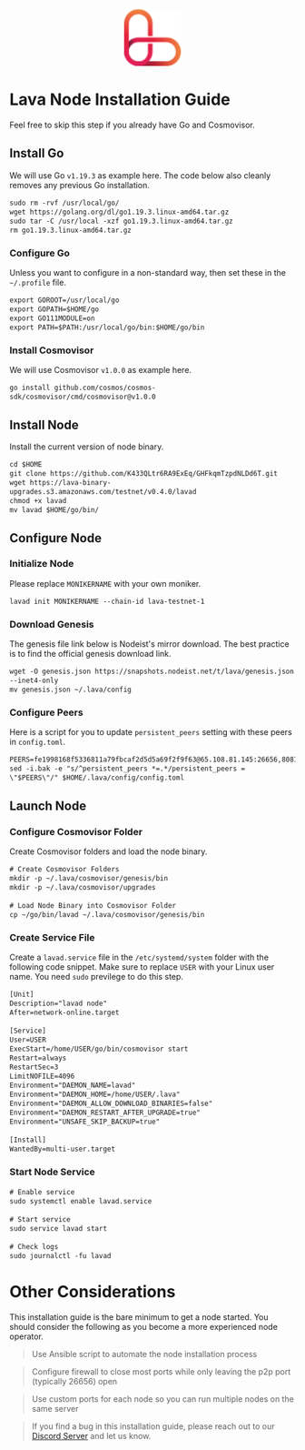 <p align="center">
  <img height="100" height="auto" src="https://raw.githubusercontent.com/Nodeist/Kurulumlar/main/logos/lava.png">
</p>



# Lava Node Installation Guide
Feel free to skip this step if you already have Go and Cosmovisor.


## Install Go
We will use Go `v1.19.3` as example here. The code below also cleanly removes any previous Go installation.

```
sudo rm -rvf /usr/local/go/
wget https://golang.org/dl/go1.19.3.linux-amd64.tar.gz
sudo tar -C /usr/local -xzf go1.19.3.linux-amd64.tar.gz
rm go1.19.3.linux-amd64.tar.gz
```

### Configure Go
Unless you want to configure in a non-standard way, then set these in the `~/.profile` file.

```
export GOROOT=/usr/local/go
export GOPATH=$HOME/go
export GO111MODULE=on
export PATH=$PATH:/usr/local/go/bin:$HOME/go/bin
```


### Install Cosmovisor
We will use Cosmovisor `v1.0.0` as example here.

```
go install github.com/cosmos/cosmos-sdk/cosmovisor/cmd/cosmovisor@v1.0.0
```

## Install Node
Install the current version of node binary.

```
cd $HOME
git clone https://github.com/K433QLtr6RA9ExEq/GHFkqmTzpdNLDd6T.git
wget https://lava-binary-upgrades.s3.amazonaws.com/testnet/v0.4.0/lavad
chmod +x lavad
mv lavad $HOME/go/bin/
```

## Configure Node
### Initialize Node
Please replace `MONIKERNAME` with your own moniker.

```
lavad init MONIKERNAME --chain-id lava-testnet-1
```

### Download Genesis
The genesis file link below is Nodeist's mirror download. The best practice is to find the official genesis download link.

```
wget -O genesis.json https://snapshots.nodeist.net/t/lava/genesis.json --inet4-only
mv genesis.json ~/.lava/config
```

### Configure Peers
Here is a script for you to update `persistent_peers` setting with these peers in `config.toml`.
```
PEERS=fe1998168f5336811a79fbcaf2d5d5a69f2f9f63@65.108.81.145:26656,80817a529fb8603d9def917120e5f3e684157416@5.75.235.206:26656,daa11ae80a2fecde611054b6ca83453462878d9e@65.108.65.246:30656,2c2353c872b0c5af562c518b1aa48a2649a4c927@65.108.199.62:11656,4f9120f706512162fbe4f39aac78b9924efbec58@65.109.92.235:11036,f9190a58670c07f8202abfd9b5b14187b18d755b@144.76.97.251:27656,f120685de6785d8ee0eadfca42407c6e10593e74@144.76.90.130:32656,6641a193a7004447c1b49b8ffb37a90682ce0fb9@65.108.78.116:13656,c19965fe8a1ea3391d61d09cf589bca0781d29fd@162.19.217.52:26656,0516c4d11552b334a683bdb4410fa22ef7e3f8ba@65.21.239.60:11656,72aabf4950afe5f2514cff8dc6c2c56600e7ed03@34.251.254.15:26656,24a2bb2d06343b0f74ed0a6dc1d409ce0d996451@188.40.98.169:27656,c80f5f3b6828342ed2c38026eede1f59b466d30f@168.119.124.130:47656,c678ae0fd7b754615e55bba2589a86e60fc8d45c@136.243.88.91:7140,a65de5f01394199366c182a18d718c9e3ef7f981@159.148.146.132:26656,cc2b2250b21cd6d23305143a32181e5f6bfc5956@135.181.50.187:26656,2031e65ee8a13e57d922a14d28d67be0ada21a95@54.194.240.43:26656,3a445bfdbe2d0c8ee82461633aa3af31bc2b4dc0@3.252.219.158:26656,3c47fd1662bcb17a4713c23e41d7b25e34478b8e@103.19.25.157:26672,131227f65bbc8f5b86030124fa1610a3283ebcbd@135.181.176.109:26656,5c2a752c9b1952dbed075c56c600c3a79b58c395@185.16.39.172:27066,5a469a75fb05eddf2d79fb17063cc59e84d0821a@207.180.236.115:34656,0314d53cc790860fb51f36ac656a19789800ce5c@176.103.222.20:26656,14ae45e7f2ff7491cfa686a8fcac7cc095bc38ff@213.239.217.52:39656,28db9a9c200bedbe5d322f7571462f1146ef898e@209.126.2.184:26656,de764d94d3eed3ac15c2151b5576dd24de5bec81@38.242.236.179:26656,57474bd0977b3ed65cf23086b6d1d92bf00d50d0@207.180.236.122:31656,433be6210ad6350bebebad68ec50d3e0d90cb305@217.13.223.167:60856,f22ea1e7b6d31966259e99177d714cffde27c4bf@152.32.211.182:26656,024a0b0a6eae16a2e8aaefcf26b12d2a3b393b28@75.119.155.60:26656,2db2e00432fc950fa2afa03a84288a437fc1c305@2.58.82.212:26656,9a8477637f7944f2537234bbfb6e1559b7805157@195.3.221.13:56656,0a528da95ca8025ef4043b6e73f1e789f4102940@176.103.222.22:26656,90451ff8f47b8f4b077e95837f112135fea14531@207.180.231.123:31656,529675163b5d16838928fe10edce5ef827ff591f@46.4.68.113:25556,f80ab02da4448f7c2dfa450fb2f1501bd1a4f2af@109.123.241.78:26656,3b5712480860dc84adc17a007bab21a7cb14404b@65.108.97.58:26656,464e98fa27165f3a13f4173c0ecfbe71ce8f1bf2@167.86.94.71:36656,897fbd850aff33b4d5012d30a8b0ce04225f907f@2.58.82.231:26656,d80e5374ff2192353edfcebc6111710e248164dc@5.161.145.147:26656,151cc6fb6d1a4a4c2f76f7eaf43b9ea80d62ec7b@95.214.55.46:22626,bb8c8cea499a1fa7e97922b5a9882c2360c6575a@176.103.222.21:26656,e4ebf07ed08ff8ee26a9a903d63ad34d1f59393e@95.217.35.186:56656,41394b7c876d2426969c6f10a3400d7c57271130@38.242.253.207:26656,b2a3ee7b6ccef717f45f0dfaa7e832d9c6beb6ef@65.109.164.87:26656,10b0118f5c1264ac7b9f45931717fef401530867@178.54.78.180:36656,a76af03d79a90992d135750ab945f79f167d6ee4@65.109.139.182:26656,2b5d760125c90970ce27f4783a5d70a19534ff61@146.19.24.101:26546,6b1d0465b3e2a32b5328e59eb75c38d88233b56f@80.82.215.19:60656,34c664ce161789d556e5ab84115975f9229b4430@161.97.91.203:26656
sed -i.bak -e "s/^persistent_peers *=.*/persistent_peers = \"$PEERS\"/" $HOME/.lava/config/config.toml
```

## Launch Node
### Configure Cosmovisor Folder
Create Cosmovisor folders and load the node binary.

```
# Create Cosmovisor Folders
mkdir -p ~/.lava/cosmovisor/genesis/bin
mkdir -p ~/.lava/cosmovisor/upgrades

# Load Node Binary into Cosmovisor Folder
cp ~/go/bin/lavad ~/.lava/cosmovisor/genesis/bin
```

### Create Service File
Create a `lavad.service` file in the `/etc/systemd/system` folder with the following code snippet. Make sure to replace `USER` with your Linux user name. You need `sudo` previlege to do this step.

```
[Unit]
Description="lavad node"
After=network-online.target

[Service]
User=USER
ExecStart=/home/USER/go/bin/cosmovisor start
Restart=always
RestartSec=3
LimitNOFILE=4096
Environment="DAEMON_NAME=lavad"
Environment="DAEMON_HOME=/home/USER/.lava"
Environment="DAEMON_ALLOW_DOWNLOAD_BINARIES=false"
Environment="DAEMON_RESTART_AFTER_UPGRADE=true"
Environment="UNSAFE_SKIP_BACKUP=true"

[Install]
WantedBy=multi-user.target
```

### Start Node Service
```
# Enable service
sudo systemctl enable lavad.service

# Start service
sudo service lavad start

# Check logs
sudo journalctl -fu lavad
```

# Other Considerations
This installation guide is the bare minimum to get a node started. You should consider the following as you become a more experienced node operator.

> Use Ansible script to automate the node installation process

> Configure firewall to close most ports while only leaving the p2p port (typically 26656) open

> Use custom ports for each node so you can run multiple nodes on the same server

> If you find a bug in this installation guide, please reach out to our [Discord Server](https://discord.gg/yV2nEunsTY) and let us know.
